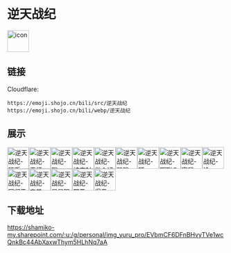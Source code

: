 # 逆天战纪
<img src="https://emoji.shojo.cn/bili/src/逆天战纪/icon.png" width="50" height="50" alt="icon">

## 链接
Cloudflare:
```
https://emoji.shojo.cn/bili/src/逆天战纪
https://emoji.shojo.cn/bili/webp/逆天战纪
```
## 展示
<img src="https://emoji.shojo.cn/bili/src/逆天战纪/逆天战纪-硬币.png" width="50" height="50" alt="逆天战纪-硬币"><img src="https://emoji.shojo.cn/bili/src/逆天战纪/逆天战纪-干杯.png" width="50" height="50" alt="逆天战纪-干杯"><img src="https://emoji.shojo.cn/bili/src/逆天战纪/逆天战纪-戳.png" width="50" height="50" alt="逆天战纪-戳"><img src="https://emoji.shojo.cn/bili/src/逆天战纪/逆天战纪-被床封印了.png" width="50" height="50" alt="逆天战纪-被床封印了"><img src="https://emoji.shojo.cn/bili/src/逆天战纪/逆天战纪-做个好梦呀.png" width="50" height="50" alt="逆天战纪-做个好梦呀"><img src="https://emoji.shojo.cn/bili/src/逆天战纪/逆天战纪-哭哭.png" width="50" height="50" alt="逆天战纪-哭哭"><img src="https://emoji.shojo.cn/bili/src/逆天战纪/逆天战纪-盯.png" width="50" height="50" alt="逆天战纪-盯"><img src="https://emoji.shojo.cn/bili/src/逆天战纪/逆天战纪-啊咧？.png" width="50" height="50" alt="逆天战纪-啊咧？"><img src="https://emoji.shojo.cn/bili/src/逆天战纪/逆天战纪-窥屏.png" width="50" height="50" alt="逆天战纪-窥屏"><img src="https://emoji.shojo.cn/bili/src/逆天战纪/逆天战纪-淦.png" width="50" height="50" alt="逆天战纪-淦"><img src="https://emoji.shojo.cn/bili/src/逆天战纪/逆天战纪-同归于尽.png" width="50" height="50" alt="逆天战纪-同归于尽"><img src="https://emoji.shojo.cn/bili/src/逆天战纪/逆天战纪-害羞.png" width="50" height="50" alt="逆天战纪-害羞"><img src="https://emoji.shojo.cn/bili/src/逆天战纪/逆天战纪-星星眼.png" width="50" height="50" alt="逆天战纪-星星眼"><img src="https://emoji.shojo.cn/bili/src/逆天战纪/逆天战纪-邪恶.png" width="50" height="50" alt="逆天战纪-邪恶"><img src="https://emoji.shojo.cn/bili/src/逆天战纪/逆天战纪-得意.png" width="50" height="50" alt="逆天战纪-得意">

## 下载地址

https://shamiko-my.sharepoint.com/:u:/g/personal/img_yuru_pro/EVbmCF6DFnBHvyTVe1wcQnkBc44AbXaxwThym5HLhNq7aA